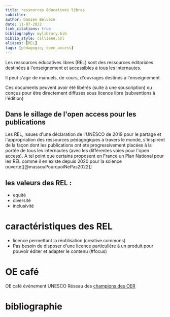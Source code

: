 ```yaml
---
title: ressources éducatives libres
subtitle:
author: Damien Belvèze
date: 11-07-2022
link_citations: true
bibliography: mylibrary.bib
biblio_style: csl\ieee.csl
aliases: [REL]
tags: [pédagogie, open_access]
---
```


Les ressources éducatives libres (REL) sont des ressources éditoriales destinées à l'enseignement et accessibles à tous les internautes. 

Il peut s'agir de manuels, de cours, d'ouvrages destinés à l'enseignement

Ces documents peuvent avoir été libérés (suite à une souscription) ou conçus pour être directement diffusés sous licence libre (subventions à l'édition)

## Dans le sillage de l'open access pour les publications

Les REL, issues d'une déclaration de l'UNESCO de 2019 pour le partage et l'appropriation des ressources pédagogiques à travers le monde, s'inspirent de la façon dont les publications ont été progressivement placées à la portée de tous les internautes (avec les différentes voies pour l'open access). A tel point que certains proposent en France un Plan National pour les REL comme il en existe depuis 2020 pour la science ouverte[[@massouPourquoiNePas2022]]


## les valeurs des REL : 

- equité
- diversité
- inclusivité

# caractéristiques des REL

- licence permettant la réutilisation (creative commons)
- Pas besoin de disposer d'une licence particulière à un produit pour pouvoir éditer et adapter le contenu (#focus)


# OE café

OE café événement UNESCO
Réseau des [champions des OER](https://zenodo.org/record/6594479)






# bibliographie

